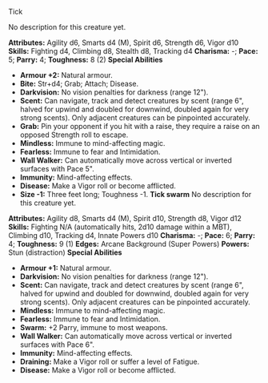 Tick

No description for this creature yet.

**Attributes:** Agility d6, Smarts d4 (M), Spirit d6, Strength d6, Vigor
d10
**Skills:** Fighting d4, Climbing d8, Stealth d8, Tracking d4
**Charisma:** -; **Pace:** 5; **Parry:** 4; **Toughness:** 8 (2)
**Special Abilities**
- **Armour +2:** Natural armour.
- **Bite:** Str+d4; Grab; Attach; Disease.
- **Darkvision:** No vision penalties for darkness (range 12").
- **Scent:** Can navigate, track and detect creatures by scent (range
6", halved for upwind and doubled for downwind, doubled again for very
strong scents). Only adjacent creatures can be pinpointed accurately.
- **Grab:** Pin your opponent if you hit with a raise, they require a
raise on an opposed Strength roll to escape.
- **Mindless:** Immune to mind-affecting magic.
- **Fearless:** Immune to fear and Intimidation.
- **Wall Walker:** Can automatically move across vertical or inverted
surfaces with Pace 5".
- **Immunity:** Mind-affecting effects.
- **Disease:** Make a Vigor roll or become afflicted.
- **Size -1:** Three feet long; Toughness -1.
**Tick swarm**
No description for this creature yet.

**Attributes:** Agility d8, Smarts d4 (M), Spirit d10, Strength d8,
Vigor d12
**Skills:** Fighting N/A (automatically hits, 2d10 damage within a MBT),
Climbing d10, Tracking d4, Innate Powers d10
**Charisma:** -; **Pace:** 6; **Parry:** 4; **Toughness:** 9 (1)
**Edges:** Arcane Background (Super Powers)
**Powers:** Stun (distraction)
**Special Abilities**
- **Armour +1:** Natural armour.
- **Darkvision:** No vision penalties for darkness (range 12").
- **Scent:** Can navigate, track and detect creatures by scent (range
6", halved for upwind and doubled for downwind, doubled again for very
strong scents). Only adjacent creatures can be pinpointed accurately.
- **Mindless:** Immune to mind-affecting magic.
- **Fearless:** Immune to fear and Intimidation.
- **Swarm:** +2 Parry, immune to most weapons.
- **Wall Walker:** Can automatically move across vertical or inverted
surfaces with Pace 6".
- **Immunity:** Mind-affecting effects.
- **Draining:** Make a Vigor roll or suffer a level of Fatigue.
- **Disease:** Make a Vigor roll or become afflicted.

